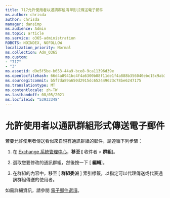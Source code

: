 ```yaml
---
title: 717允許使用者以通訊群組清單形式傳送電子郵件
ms.author: chrisda
author: chrisda
manager: dansimp
ms.audience: Admin
ms.topic: article
ms.service: o365-administration
ROBOTS: NOINDEX, NOFOLLOW
localization_priority: Normal
ms.collection: Adm_O365
ms.custom:
- "717"
- "3"
ms.assetid: d9e5f5be-b653-44a9-bce8-9ca11396d39e
ms.openlocfilehash: 66d4a8941bc4f4a6300b08f11de1f4a888b356040ebc15c9ab37677d19da82c4
ms.sourcegitcommit: b5f7da89a650d2915dc652449623c78be6247175
ms.translationtype: MT
ms.contentlocale: zh-TW
ms.lasthandoff: 08/05/2021
ms.locfileid: "53933348"
---
```

# <a name="allow-users-to-send-email-as-a-distribution-group"></a>允許使用者以通訊群組形式傳送電子郵件

若要允許使用者傳送看似來自現有通訊群組的郵件，請遵循下列步驟：

1. 在 [Exchange 系統管理中心](https://outlook.office365.com/ecp/)，**移至 [** 收件者 \> **群組**]。

2. 選取您要修改的通訊群組，然後按一下 [ **編輯**]。

3. 在群組的內容中，移至 [ **群組委派** ] 索引標籤，以指定可以代理傳送或代表通訊群組傳送的使用者。

如需詳細資訊，請參閱 [電子郵件選項](https://technet.microsoft.com/library/bb124513.aspx#groupdelegation)。

